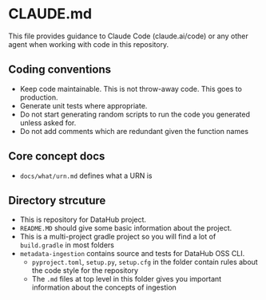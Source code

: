 # CLAUDE.md

This file provides guidance to Claude Code (claude.ai/code) or any other agent when working with code in this repository.

## Coding conventions

- Keep code maintainable. This is not throw-away code. This goes to production. 
- Generate unit tests where appropriate. 
- Do not start generating random scripts to run the code you generated unless asked for.
- Do not add comments which are redundant given the function names

## Core concept docs

 - `docs/what/urn.md` defines what a URN is

## Directory strcuture

- This is repository for DataHub project.
- `README.MD` should give some basic information about the project.
- This is a multi-project gradle project so you will find a lot of `build.gradle` in most folders
- `metadata-ingestion` contains source and tests for DataHub OSS CLI. 
    - `pyproject.toml`, `setup.py`, `setup.cfg` in the folder contain rules about the code style for the repository
    - The `.md` files at top level in this folder gives you important information about the concepts of ingestion
